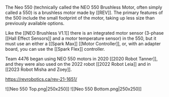 The Neo 550 (technically called the NEO 550 Brushless Motor, often simply called a 550) is a brushless motor made by [[REV]]. The primary features of the 500 include the small footprint of the motor, taking up less size than previously available options.

Like the [[NEO Brushless V1.1]] there is an integrated motor sensor (3-phase [[Hall Effect Sensors]] and a motor temperature sensor) in the 550,  but it must use an either a [[Spark Max]] [[Motor Controller]], or, with an adapter board, you can use the [[Spark Flex]] controller.

Team 4476 began using NEO 550 motors in 2020 [[2020 Robot Tanner]], and they were also used on the 2022 robot [[2022 Robot Leia]] and in [[2023 Robot Misha and Zoey]].

https://revrobotics.ca/rev-21-1651/

![[Neo 550 Top.png|250x250]]
![[Neo 550 Bottom.png|250x250]]